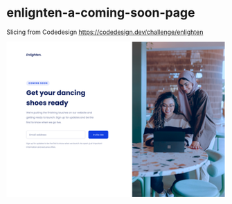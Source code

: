 # enlignten-a-coming-soon-page

Slicing from Codedesign https://codedesign.dev/challenge/enlighten

![enlignten](./assets/img/enlignten.png)
